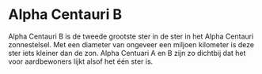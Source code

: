 # Alpha Centauri B

Alpha Centauri B is de tweede grootste ster in de ster in het Alpha Centauri
zonnestelsel. Met een diameter van ongeveer een miljoen kilometer is deze ster
iets kleiner dan de zon. Alpha Centuari A en B zijn zo dichtbij dat het voor
aardbewoners lijkt alsof het één ster is.
